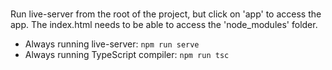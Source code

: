 ###
Run live-server from the root of the project, but click on 'app' to access the app. The index.html needs to be able to access the 'node_modules' folder.

* Always running live-server: `npm run serve`
* Always running  TypeScript compiler: `npm run tsc`